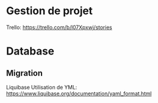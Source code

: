 # Gestion de projet
Trello: https://trello.com/b/l07Xpxwj/stories

# Database
## Migration
Liquibase
Utilisation de YML: https://www.liquibase.org/documentation/yaml_format.html